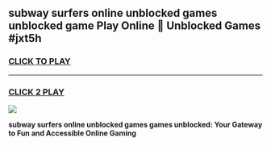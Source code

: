 
## subway surfers online unblocked games unblocked game Play Online 👋 Unblocked Games #jxt5h
<h3>
<a href="https://premium.freeplayer.one?title=subway_surfers_online_unblocked_games&ref=21F">CLICK TO PLAY</a></h3>
<hr>

<h3>
<a href="https://premium.freeplayer.one?title=subway_surfers_online_unblocked_games&ref=21F">CLICK 2 PLAY</a>
  
</h3>

<a href="https://premium.freeplayer.one?title=subway_surfers_online_unblocked_games&ref=21F/"><img src="https://clearcache.store/games.png"></a>


**subway surfers online unblocked games games unblocked: Your Gateway to Fun and Accessible Online Gaming**
